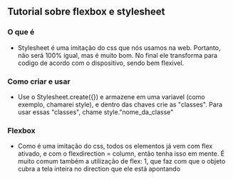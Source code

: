 

## Tutorial sobre flexbox e stylesheet

### O que é
- Stylesheet é uma imitação do css que nós usamos na web. Portanto, não será 100% igual, mas é muito bom. No final ele transforma para codigo de acordo com o dispositivo, sendo bem flexivel.

### Como criar e usar
- Use o Stylesheet.create({}) e armazene em uma variavel (como exemplo, chamarei style), e dentro das chaves crie as "classes". Para usar essas "classes", chame style."nome_da_classe"

### Flexbox
- Como é uma imitação do css, todos os elementos já vem com flex ativado, e com o flexdirection = column, então tenha isso em mente. É muito comum também a utilização de flex: 1, que faz com que o objeto cubra a tela inteira no direction que ele está apontando

